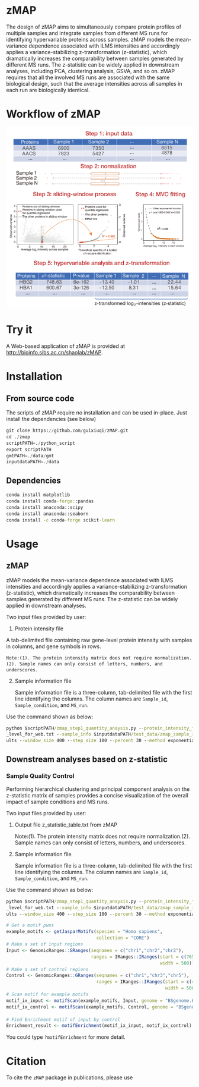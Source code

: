 # zMAP

The design of zMAP aims to simultaneously compare protein profiles of multiple samples and integrate samples from different MS runs for identifying hypervariable 
proteins across samples. zMAP models the mean-variance dependence associated with ILMS intensities and accordingly applies a variance-stabilizing z-transformation
(z-statistic), which dramatically increases the comparability between samples generated by different MS runs. The z-statistic can be widely applied in downstream 
analyses, including PCA, clustering analysis, GSVA, and so on.
zMAP requires that all the involved MS runs are associated with the same biological design, such that the average intensities across all samples in each run are biologically identical.

# Workflow of zMAP

![Workflow of zMAP](https://github.com/guixiuqi/zMAP/blob/main/imgs/zMAP_workflow.png "zMAP Workflow")

# Try it

A Web-based application of zMAP is provided at http://bioinfo.sibs.ac.cn/shaolab/zMAP. 


# Installation
## From source code
The scripts of zMAP  require no installation and can be used in-place. Just install the dependencies (see below)

```python
git clone https://github.com/guixiuqi/zMAP.git
cd ./zmap
scriptPATH=./python_script
export scriptPATH
gmtPATH=./data/gmt
inputdataPATH=./data
```
## Dependencies
```bat
conda install matplotlib
conda install conda-forge::pandas
conda install anaconda::scipy
conda install anaconda::seaborn
conda install -c conda-forge scikit-learn
```


# Usage

## zMAP
zMAP models the mean-variance dependence associated with ILMS intensities and accordingly applies a variance-stabilizing z-transformation (z-statistic), which dramatically increases the comparability between samples generated by different MS runs. The z-statistic can be widely applied in downstream analyses.

Two input files provided by user:

1. Protein intensity file
   
A tab-delimited file containing raw gene-level protein intensity with samples in columns, and gene symbols in rows.


    Note:(1). The protein intensity matrix does not require normalization.(2). Sample names can only consist of letters, numbers, and underscores.

2. Sample information file

    Sample information file is a three-column, tab-delimited file with the first line identifying the columns. The column names are ```Sample_id```, ```Sample_condition```, and ```MS_run```.

Use the command shown as below:
```bat
python $scriptPATH/zmap_step1_quantity_anaysis.py --protein_intensity_file $inputdataPATH/test_data/raw_protein_intensity_in_gene
_level_for_web.txt --sample_info $inputdataPATH/test_data/zmap_sample_info_for_web.txt --outdir $inputdataPATH/test_data/zMAP_res
ults --window_size 400 --step_size 100 --percent 30 --method exponential_function
```
## Downstream analyses based on z-statistic

### Sample Quality Control

Performing hierarchical clustering and principal component analysis on the z-statistic matrix of samples provides a concise visualization of the overall impact of sample conditions and MS runs.

Two input files provided by user:

1. Output file z_statistic_table.txt from zMAP


    Note:(1). The protein intensity matrix does not require normalization.(2). Sample names can only consist of letters, numbers, and underscores.

2. Sample information file

    Sample information file is a three-column, tab-delimited file with the first line identifying the columns. The column names are ```Sample_id```, ```Sample_condition```, and ```MS_run```.

Use the command shown as below:
```bat
python $scriptPATH/zmap_step1_quantity_anaysis.py --protein_intensity_file $inputdataPATH/test_data/raw_protein_intensity_in_gene
_level_for_web.txt --sample_info $inputdataPATH/test_data/zmap_sample_info_for_web.txt --outdir $inputdataPATH/test_data/zMAP_res
ults --window_size 400 --step_size 100 --percent 30 --method exponential_function
```




```r
# Get a motif pwms
example_motifs <- getJasparMotifs(species = "Homo sapiens",
                                  collection = "CORE")
# Make a set of input regions
Input <- GenomicRanges::GRanges(seqnames = c("chr1","chr2","chr2"),
                                ranges = IRanges::IRanges(start = c(76585873,42772928,100183786),
                                                          width = 500))
# Make a set of control regions
Control <- GenomicRanges::GRanges(seqnames = c("chr1","chr3","chr5"),
                                  ranges = IRanges::IRanges(start = c(453123,6524593,100184233),
                                                            width = 500))
# Scan motif for example motifs
motif_ix_input <- motifScan(example_motifs, Input, genome = "BSgenome.Hsapiens.UCSC.hg19")
motif_ix_control <- motifScan(example_motifs, Control, genome = "BSgenome.Hsapiens.UCSC.hg19")

# Find Enrichment motif of input by control
Enrichment_result <- motifEnrichment(motif_ix_input, motif_ix_control)
```
You could type `?motifEnrichment` for more detail.

# Citation

To cite the `zMAP` package in publications, please use


